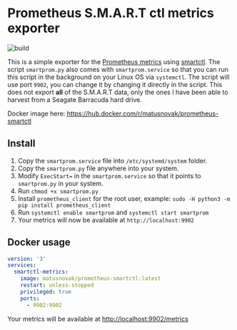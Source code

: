 # Prometheus S.M.A.R.T ctl metrics exporter

![build](https://github.com/matusnovak/prometheus-smartctl/workflows/build/badge.svg)

This is a simple exporter for the [Prometheus metrics](https://prometheus.io/) using [smartctl](https://www.smartmontools.org/). The script `smartprom.py` also comes with `smartprom.service` so that you can run this script in the background on your Linux OS via `systemctl`. The script will use port `9902`, you can change it by changing it directly in the script. This does not export **all** of the S.M.A.R.T data, only the ones I have been able to harvest from a Seagate Barracuda hard drive.

Docker image here: <https://hub.docker.com/r/matusnovak/prometheus-smartctl>

## Install

1. Copy the `smartprom.service` file into `/etc/systemd/system` folder.
2. Copy the `smartprom.py` file anywhere into your system.
3. Modify `ExecStart=` in the `smartprom.service` so that it points to `smartprom.py` in your system.
4. Run `chmod +x smartprom.py` 
5. Install `prometheus_client` for the root user, example: `sudo -H python3 -m pip install prometheus_client`
6. Run `systemctl enable smartprom` and `systemctl start smartprom`
7. Your metrics will now be available at `http://localhost:9902`

## Docker usage

```yml
version: '3'
services:
  smartctl-metrics:
    image: matusnovak/prometheus-smartctl:latest
    restart: unless-stopped
    privileged: true
    ports:
      - 9902:9902
```

Your metrics will be available at <http://localhost:9902/metrics>
